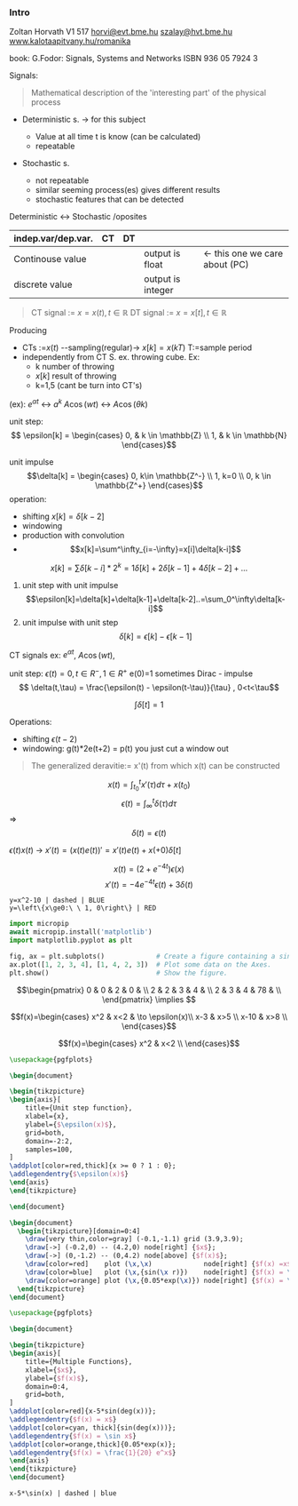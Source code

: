 ### Intro
Zoltan Horvath
V1 517
horvi@evt.bme.hu
szalay@hvt.bme.hu
www.kalotaapitvany.hu/romanika

book:
G.Fodor: Signals, Systems and Networks ISBN 936 05 7924 3

Signals:

> Mathematical description of the 'interesting part' of the physical process

- Deterministic s.   -> for this subject
	- Value at all time t is know (can be calculated)
	- repeatable

- Stochastic s.
	- not repeatable
	- similar seeming process(es) gives different results
	- stochastic features that can be detected

Deterministic <-> Stochastic  /oposites

| indep.var/dep.var. | CT  | DT  |                   |                                |
| ------------------ | --- | --- | ----------------- | ------------------------------ |
| Continouse value   |     |     | output is float   | <- this one we care about (PC) |
| discrete value     |     |     | output is integer |                                |

> CT signal  :=  $x=x(t), t\in \mathbb{R}$
> DT signal := $x=x[t], t\in \mathbb{R}$

Producing 
-  CTs :=$x(t)$ --sampling(regular)-> $x[k]=x(kT)$ T:=sample period
-  independently from CT S. ex. throwing cube. Ex:
	- k number of throwing
	- $x[k]$ result of throwing
	- k=1,5 (cant be turn into CT's)


(ex):
	$e^{\alpha t}$ <-> $a^k$
	$A\cos(wt)$ <-> $A\cos(\theta k)$

unit step:
$$ \epsilon[k] =
\begin{cases} 
0, & k \in \mathbb{Z} \\
1, & k \in \mathbb{N}
\end{cases}$$

 unit impulse 
 $$\delta[k] = \begin{cases}
 0, k\in \mathbb{Z^-} \\
 1, k=0 \\
 0, k \in \mathbb{Z^+}
 \end{cases}$$
 operation:
  - shifting $x[k]=\delta[k-2]$
  - windowing
  - production with convolution
  - $$x[k]=\sum^\infty_{i=-\infty}=x[i]\delta[k-i]$$
  
  $$x[k]=\sum\delta[k-i]*2^k=1\delta[k]+2\delta[k-1]+4\delta[k-2]+...$$

1.  unit step with unit impulse
$$\epsilon[k]=\delta[k]+\delta[k-1]+\delta[k-2]..=\sum_0^\infty\delta[k-i]$$
3. unit impulse with unit step
$$\delta[k]=\epsilon[k]-\epsilon[k-1]$$


CT signals
ex: $e^{\alpha t}$,  $A\cos(wt)$,

unit step: $\epsilon(t)=0, t \in R^-, 1 \in R^+$  e(0)=1 sometimes
Dirac - impulse $$ \delta(t,\tau) = \frac{\epsilon(t) - \epsilon(t-\tau)}{\tau} , 0<t<\tau$$

$$\int \delta[t]=1$$

Operations:
 - shifting  $\epsilon(t-2)$
 - windowing:  g(t)*2e(t+2) = p(t) you just cut  a window out


>  The generalized deravitie:= x'(t) from which x(t) can be constructed

$$x(t)=\int_{t_0}^t x'(\tau)d\tau + x(t_0)$$$$\epsilon(t)= \int_{\infty}^t\delta(\tau)d\tau$$ => $$ \delta(t)=\epsilon(t)$$

$\epsilon(t)x(t)$ -> $x'(t)=(x(t)e(t))' = x'(t)e(t)+x(+0)\delta[t]$

$$x(t) = (2+e^{-4t})\epsilon(x)$$
$$x'(t)=-4e^{-4t}\epsilon(t) + 3\delta(t)$$

```desmos-graph 
y=x^2-10 | dashed | BLUE 
y=\left\{x\ge0:\ \ 1, 0\right\} | RED
``` 





```python
import micropip
await micropip.install('matplotlib')
import matplotlib.pyplot as plt

fig, ax = plt.subplots()             # Create a figure containing a single Axes.
ax.plot([1, 2, 3, 4], [1, 4, 2, 3])  # Plot some data on the Axes.
plt.show()                           # Show the figure.
```

$$\begin{pmatrix}
0 & 0 & 2 & 0 &  \\
2 & 2  & 3 & 4 &   \\
2  & 3 & 4 & 78 &  \\
\end{pmatrix} \implies $$

$$f(x)=\begin{cases}
x^2  & x<2 & \to \epsilon(x)\\
x-3 & x>5  \\
x-10 & x>8  \\
\end{cases}$$

$$f(x)=\begin{cases}
x^2 & x<2 \\
\end{cases}$$


```tikz
\usepackage{pgfplots}

\begin{document}

\begin{tikzpicture}
\begin{axis}[
	title={Unit step function},
	xlabel={x},
	ylabel={$\epsilon(x)$},
	grid=both,
	domain=-2:2,
	samples=100,
]
\addplot[color=red,thick]{x >= 0 ? 1 : 0}; 
\addlegendentry{$\epsilon(x)$}
\end{axis}
\end{tikzpicture}

\end{document}
```




```tikz
\begin{document}
  \begin{tikzpicture}[domain=0:4]
    \draw[very thin,color=gray] (-0.1,-1.1) grid (3.9,3.9);
    \draw[->] (-0.2,0) -- (4.2,0) node[right] {$x$};
    \draw[->] (0,-1.2) -- (0,4.2) node[above] {$f(x)$};
    \draw[color=red]    plot (\x,\x)             node[right] {$f(x) =x$};
    \draw[color=blue]   plot (\x,{sin(\x r)})    node[right] {$f(x) = \sin x$};
    \draw[color=orange] plot (\x,{0.05*exp(\x)}) node[right] {$f(x) = \frac{1}{20} \mathrm e^x$};
  \end{tikzpicture}
\end{document}
```


```tikz
\usepackage{pgfplots}

\begin{document}

\begin{tikzpicture}
\begin{axis}[
	title={Multiple Functions},
	xlabel={$x$},
	ylabel={$f(x)$},
	domain=0:4,
	grid=both,
]
\addplot[color=red]{x-5*sin(deg(x))};
\addlegendentry{$f(x) = x$}
\addplot[color=cyan, thick]{sin(deg(x)))};
\addlegendentry{$f(x) = \sin x$}
\addplot[color=orange,thick]{0.05*exp(x)};
\addlegendentry{$f(x) = \frac{1}{20} e^x$}
\end{axis}
\end{tikzpicture}
\end{document}
```


```desmos-graph
x-5*\sin(x) | dashed | blue

```
